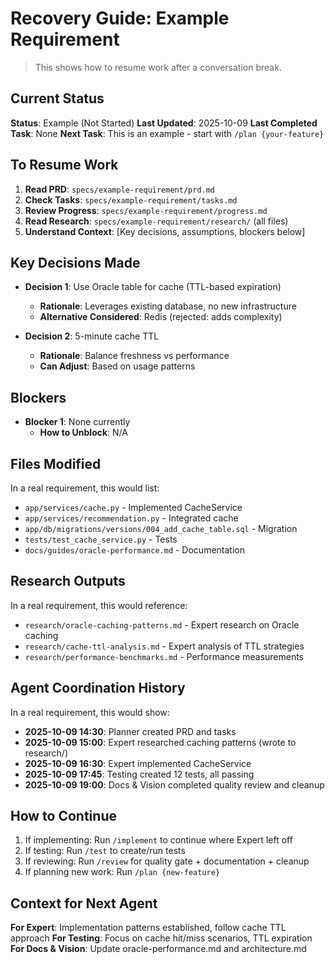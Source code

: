 # Recovery Guide: Example Requirement

> This shows how to resume work after a conversation break.

## Current Status

**Status**: Example (Not Started)
**Last Updated**: 2025-10-09
**Last Completed Task**: None
**Next Task**: This is an example - start with `/plan {your-feature}`

## To Resume Work

1. **Read PRD**: `specs/example-requirement/prd.md`
2. **Check Tasks**: `specs/example-requirement/tasks.md`
3. **Review Progress**: `specs/example-requirement/progress.md`
4. **Read Research**: `specs/example-requirement/research/` (all files)
5. **Understand Context**: [Key decisions, assumptions, blockers below]

## Key Decisions Made

- **Decision 1**: Use Oracle table for cache (TTL-based expiration)
  - **Rationale**: Leverages existing database, no new infrastructure
  - **Alternative Considered**: Redis (rejected: adds complexity)

- **Decision 2**: 5-minute cache TTL
  - **Rationale**: Balance freshness vs performance
  - **Can Adjust**: Based on usage patterns

## Blockers

- **Blocker 1**: None currently
  - **How to Unblock**: N/A

## Files Modified

In a real requirement, this would list:

- `app/services/cache.py` - Implemented CacheService
- `app/services/recommendation.py` - Integrated cache
- `app/db/migrations/versions/004_add_cache_table.sql` - Migration
- `tests/test_cache_service.py` - Tests
- `docs/guides/oracle-performance.md` - Documentation

## Research Outputs

In a real requirement, this would reference:

- `research/oracle-caching-patterns.md` - Expert research on Oracle caching
- `research/cache-ttl-analysis.md` - Expert analysis of TTL strategies
- `research/performance-benchmarks.md` - Performance measurements

## Agent Coordination History

In a real requirement, this would show:

- **2025-10-09 14:30**: Planner created PRD and tasks
- **2025-10-09 15:00**: Expert researched caching patterns (wrote to research/)
- **2025-10-09 16:30**: Expert implemented CacheService
- **2025-10-09 17:45**: Testing created 12 tests, all passing
- **2025-10-09 19:00**: Docs & Vision completed quality review and cleanup

## How to Continue

1. If implementing: Run `/implement` to continue where Expert left off
2. If testing: Run `/test` to create/run tests
3. If reviewing: Run `/review` for quality gate + documentation + cleanup
4. If planning new work: Run `/plan {new-feature}`

## Context for Next Agent

**For Expert**: Implementation patterns established, follow cache TTL approach
**For Testing**: Focus on cache hit/miss scenarios, TTL expiration
**For Docs & Vision**: Update oracle-performance.md and architecture.md

